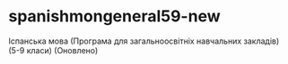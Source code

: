 # spanishmongeneral59-new
Іспанська мова (Програма для загальноосвітніх навчальних закладів) (5-9 класи) (Оновлено)
